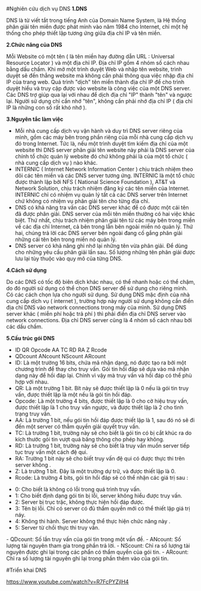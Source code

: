 #Nghiên cứu dịch vụ DNS 
**1.DNS**

  DNS là từ viết tắt trong tiếng Anh của Domain Name System, là Hệ thống phân giải tên miền được phát minh vào năm 1984 cho 
Internet, chỉ một hệ thống cho phép thiết lập tương ứng giữa địa chỉ IP và tên miền.

**2.Chức năng của DNS**

  Mỗi Website có một tên ( là tên miền hay đường dẫn URL : Universal Resource Locator ) và một địa chỉ IP. Địa chỉ IP gồm 4 
nhóm số cách nhau bằng dấu chấm. Khi mở một trình duyệt Web và nhập tên website, trình duyệt sẽ đến thẳng website mà không
cần phải thông qua việc nhập địa chỉ IP của trang web. Quá trình "dịch" tên miền thành địa chỉ IP để cho trình duyệt hiểu và
truy cập được vào website là công việc của một DNS server. Các DNS trợ giúp qua lại với nhau để dịch địa chỉ "IP" thành "tên"
và ngược lại. Người sử dụng chỉ cần nhớ "tên", không cần phải nhớ địa chỉ IP ( địa chỉ IP là những con số rất khó nhớ ).

**3.Nguyên tắc làm việc**

- Mỗi nhà cung cấp dịch vụ vận hành và duy trì DNS server riêng của mình, gồm các máy bên trong phần riêng của mỗi nhà cung cấp
dịch vụ đó trong Internet. Tức là, nếu một trình duyệt tìm kiếm địa chỉ của một website thì DNS server phân giải tên website này
phải là DNS server của chính tổ chức quản lý website đó chứ không phải là của một tổ chức ( nhà cung cấp dịch vụ ) nào khác.
- INTERNIC ( Internet Network Information Center ) chịu trách nhiệm theo dõi các tên miền và các DNS server tương ứng. INTERNIC là một tổ chức được thành lập bởi NFS ( National Science Foundation ), AT&T và Network Solution, chịu trách nhiệm đăng ký các tên miền của Internet. INTERNIC chỉ có nhiệm vụ quản lý tất cả các DNS server trên Internet chứ không có nhiệm vụ phân giải tên cho từng địa chỉ.
- DNS có khả năng tra vấn các DNS server khác để có được một cái tên đã được phân giải. DNS server của mỗi tên miền thường có hai việc khác biệt. Thứ nhất, chịu trách nhiệm phân giải tên từ các máy bên trong miền về các địa chỉ Internet, cả bên trong lẫn bên ngoài miền nó quản lý. Thứ hai, chúng trả lời các DNS server bên ngoài đang cố gắng phân giải những cái tên bên trong miền nó quản lý.
- DNS server có khả năng ghi nhớ lại những tên vừa phân giải. Để dùng cho những yêu cầu phân giải lần sau. Số lượng những tên phân giải được lưu lại tùy thuộc vào quy mô của từng DNS.

**4.Cách sử dụng**

  Do các DNS có tốc độ biên dịch khác nhau, có thể nhanh hoặc có thể chậm, do đó người sử dụng có thể chọn DNS server để sử dụng cho riêng mình. Có các cách chọn lựa cho người sử dụng. Sử dụng DNS mặc định của nhà cung cấp dịch vụ ( internet ), trường hợp này người sử dụng không cần điền địa chỉ DNS vào network connections trong máy của mình. Sử dụng DNS server khác ( miễn phí hoặc trả phí ) thì phải điền địa chỉ DNS server vào network connections. Địa chỉ DNS server cũng là 4 nhóm số cách nhau bởi các dấu chấm.
  
**5.Cấu trúc gói DNS**

- ID QR Opcode AA TC RD RA Z Rcode
- QDcount ANcount NScount ARcount
- ID: Là một trường 16 bits, chứa mã nhận dạng, nó được tạo ra bởi một chương trình để thay cho truy vấn. Gói tin hồi đáp sẽ dựa vào mã nhận dạng này để hồi đáp lại. Chính vì vậy mà truy vấn và hồi đáp có thể phù hợp với nhau.
- QR: Là một trường 1 bit. Bít này sẽ được thiết lập là 0 nếu là gói tin truy vấn, được thiết lập là một nếu là gói tin hồi đáp.
- Opcode: Là một trường 4 bits, được thiết lập là 0 cho cờ hiệu truy vấn, được thiết lập là 1 cho truy vấn ngược, và được thiết lập là 2 cho tình trạng truy vấn.
- AA: Là trường 1 bit, nếu gói tin hồi đáp được thiết lập là 1, sau đó nó sẽ đi đến một server có thẫm quyền giải quyết truy vấn.
- TC: Là trường 1 bit, trường này sẽ cho biết là gói tin có bị cắt khúc ra do kích thước gói tin vượt quá băng thông cho phép hay không.
- RD: Là trường 1 bit, trường này sẽ cho biết là truy vấn muốn server tiếp tục truy vấn một cách đệ qui.
- RA: Trường 1 bit này sẽ cho biết truy vấn đệ qui có được thực thi trên server không .
- Z: Là trường 1 bit. Đây là một trường dự trữ, và được thiết lập là 0.
- Rcode: Là trường 4 bits, gói tin hồi đáp sẽ có thể nhận các giá trị sau :
<ul>
<li>0: Cho biết là không có lỗi trong quá trình truy vấn.
<li>1: Cho biết định dạng gói tin bị lỗi, server không hiểu được truy vấn.
<li>2: Server bị trục trặc, không thực hiện hồi đáp được.
<li>3: Tên bị lỗi. Chỉ có server có đủ thẩm quyền mới có thể thiết lập giá trị náy.
<li>4: Không thi hành. Server không thể thực hiện chức năng này .
<li>5: Server từ chồi thực thi truy vấn.
</ul>
- QDcount: Số lần truy vấn của gói tin trong một vấn đề.
- ANcount: Số lượng tài nguyên tham gia trong phần trả lời.
- NScount: Chỉ ra số lượng tài nguyên được ghi lại trong các phẩn có thẩm quyền của gói tin.
- ARcount: Chỉ ra số lượng tài nguyên ghi lại trong phần thêm vào của gói tin.

#Triển khai DNS 

https://www.youtube.com/watch?v=R7FcPYZjlH4

